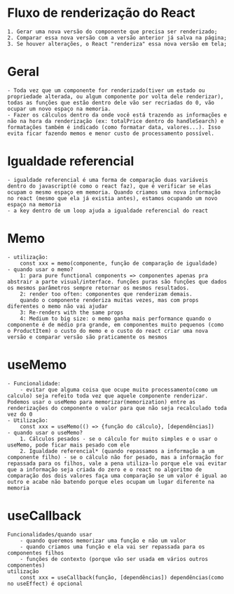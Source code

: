 # Fluxo de renderização do React

    1. Gerar uma nova versão do componente que precisa ser renderizado;
    2. Comparar essa nova versão com a versão anterior já salva na página;
    3. Se houver alterações, o React "renderiza" essa nova versão em tela;

# Geral

    - Toda vez que um componente for renderizado(tiver um estado ou propriedade alterada, ou algum componente por volta dele renderizar), todas as funções que estão dentro dele vão ser recriadas do 0, vão ocupar um novo espaço na memoria.
    - Fazer os cálculos dentro da onde você está trazendo as informações e não na hora da renderização (ex: totalPrice dentro do handleSearch) e formatações também é indicado (como formatar data, valores...). Isso evita ficar fazendo memos e menor custo de processamento possível.

# Igualdade referencial

    - igualdade referencial é uma forma de comparação duas variáveis dentro do javascript(é como o react faz), que é verificar se elas ocupam o mesmo espaço em memoria. Quando criamos uma nova informação no react (mesmo que ela já existia antes), estamos ocupando um novo espaço na memoria
    - a key dentro de um loop ajuda a igualdade referencial do react

# Memo

    - utilização:
        const xxx = memo(componente, função de comparação de igualdade)
    - quando usar o memo?
        1: para pure functional components => componentes apenas pra abstrair a parte visual/interface. funções puras são funções que dados os mesmos parâmetros sempre retornar os mesmos resultados.
        2: render too often: componentes que renderizam demais.
        quando o componente renderiza muitas vezes, mas com props diferentes o memo não vai ajudar
        3: Re-renders with the same props
        4: Medium to big size: o memo ganha mais performance quando o componente é de médio pra grande, em componentes muito pequenos (como o ProductItem) o custo do memo e o custo do react criar uma nova versão e comparar versão são praticamente os mesmos

# useMemo

    - Funcionalidade:
        - evitar que alguma coisa que ocupe muito processamento(como um calculo) seja refeito toda vez que aquele componente renderizar. Podemos usar o useMemo para memorizar(memorization) entre as renderizações do componente o valor para que não seja recalculado toda vez do 0
    - Utilização:
        const xxx = useMemo(() => {função do cálculo}, [dependências])
    - quando usar o useMemo?
        1. Cálculos pesados - se o cálculo for muito simples e o usar o useMemo, pode ficar mais pesado com ele
        2. Igualdade referencial* (quando repassamos a informação a um componente filho) - se o cálculo não for pesado, mas a informação for repassada para os filhos, vale a pena utiliza-lo porque ele vai evitar que a informação seja criada do zero e o react no algoritmo de comparação dos dois valores faça uma comparação se um valor é igual ao outro e acabe não batendo porque eles ocupam um lugar diferente na memoria

# useCallback

    Funcionalidades/quando usar
        - quando queremos memorizar uma função e não um valor
        - quando criamos uma função e ela vai ser repassada para os componentes filhos
        - funções de contexto (porque vão ser usada em vários outros componentes)
    utilização
        const xxx = useCallback(função, [dependências]) dependências(como no useEffect) é opcional
